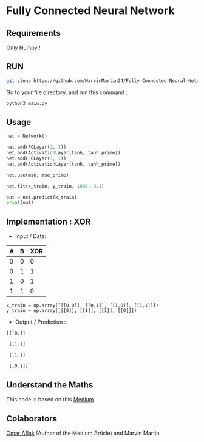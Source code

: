 # Fully Connected Neural Network
## Requirements
Only Numpy !

## RUN
```bash
git clone https://github.com/MarvinMartin24/Fully-Connected-Neural-Network.git
```
Go to your file directory, and run this command :
```bash
python3 main.py
```
## Usage
```python
net = Network()

net.add(FCLayer(2, 3))
net.add(ActivationLayer(tanh, tanh_prime))
net.add(FCLayer(3, 1))
net.add(ActivationLayer(tanh, tanh_prime))

net.use(mse, mse_prime)

net.fit(x_train, y_train, 1000, 0.1)

out = net.predict(x_train)
print(out)
```
## Implementation : XOR
* Input / Data:


| A | B | XOR |
| --- | --- |--- |
| 0 | 0 | 0 |
| 0 | 1 | 1 |
| 1 | 0 | 1 |
| 1 | 1 | 0 |

```python3
x_train = np.array([[[0,0]], [[0,1]], [[1,0]], [[1,1]]])
y_train = np.array([[[0]], [[1]], [[1]], [[0]]])
```
* Output / Prediction :
```bash
[[[0.]]

 [[1.]]

 [[1.]]

 [[0.]]]
```
## Understand the Maths
This code is  based on this [Medium](https://medium.com/datadriveninvestor/math-neural-network-from-scratch-in-python-d6da9f29ce65)

## Colaborators
[Omar Aflak](https://github.com/OmarAflak) (Author of the Medium Article)
and Marvin Martin
